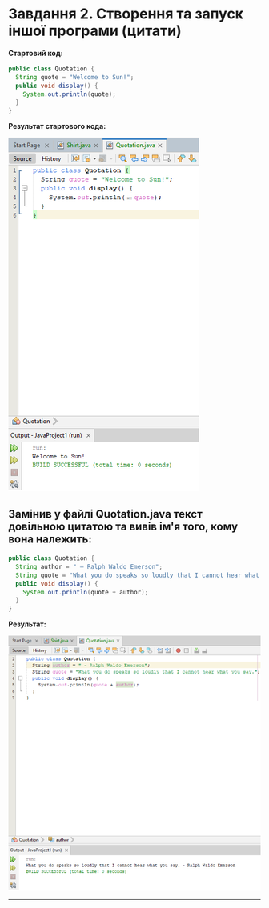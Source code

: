 # Завдання 2. Створення та запуск іншої програми (цитати)

**Стартовий код:**
``` java
public class Quotation {
  String quote = "Welcome to Sun!";
  public void display() {
    System.out.println(quote);
  }
}
```

**Результат стартового кода:**

![alt-текст](https://github.com/ppc-ntu-khpi/java-0-Zheka2025/blob/main/Solution/task2.1.png?raw=true "Результат стартового кода")


## Замінив у файлі **Quotation.java** текст довільною цитатою та вивів ім'я того, кому вона належить:
```java
public class Quotation {
  String author = " – Ralph Waldo Emerson";
  String quote = "What you do speaks so loudly that I cannot hear what you say.";
  public void display() {
    System.out.println(quote + author);
  }
}
```
**Результат:**

![alt-текст](https://github.com/ppc-ntu-khpi/java-0-Zheka2025/blob/main/Solution/task2.2.png?raw=true "Результат зміненого кода")

-----
